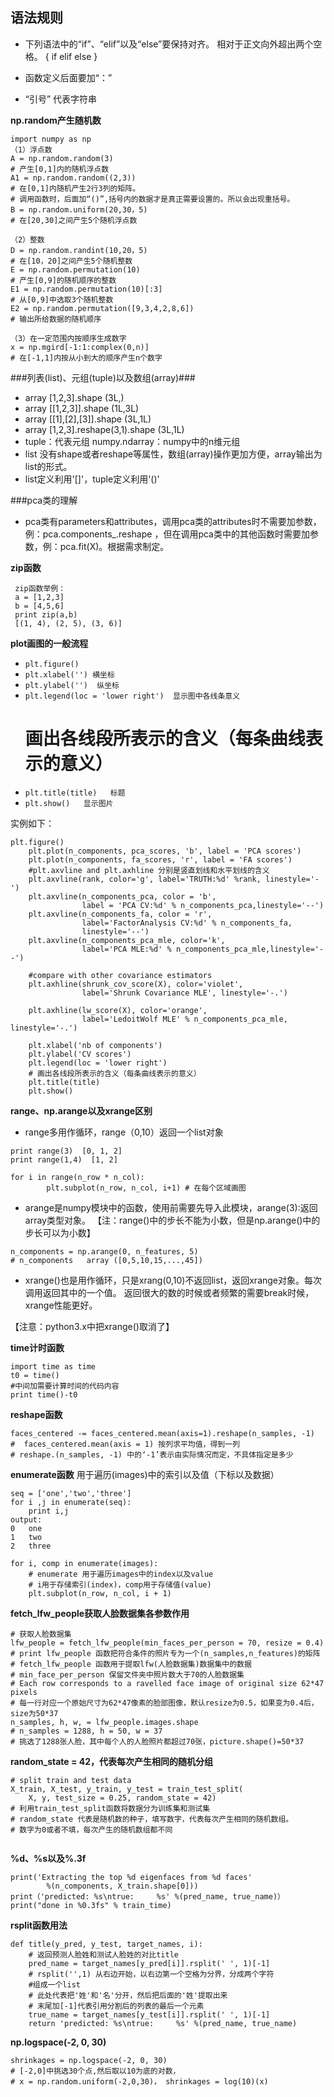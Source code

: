 ## 语法规则 ##
- 下列语法中的“if”、“elif”以及“else”要保持对齐。 相对于正文向外超出两个空格。
   {
    if
    elif
    else
    }


- 函数定义后面要加“：”

- “引号”  代表字符串

**np.random产生随机数**

```
import numpy as np
（1）浮点数
A = np.random.random(3)
# 产生[0,1]内的随机浮点数
A1 = np.random.random((2,3))
# 在[0,1]内随机产生2行3列的矩阵。
# 调用函数时，后面加“()”,括号内的数据才是真正需要设置的。所以会出现重括号。
B = np.random.uniform(20,30，5)
# 在[20,30]之间产生5个随机浮点数

（2）整数
D = np.random.randint(10,20，5)
# 在[10，20]之间产生5个随机整数
E = np.random.permutation(10)
# 产生[0,9]的随机顺序的整数
E1 = np.random.permutation(10)[:3]
# 从[0,9]中选取3个随机整数
E2 = np.random.permutation([9,3,4,2,8,6])
# 输出所给数据的随机顺序

（3）在一定范围内按顺序生成数字
x = np.mgird[-1:1:complex(0,n)]
# 在[-1,1]内按从小到大的顺序产生n个数字
```


###列表(list)、元组(tuple)以及数组(array)###
- array [1,2,3].shape  (3L,)
- array [[1,2,3]].shape  (1L,3L)
- array  [[1],[2],[3]].shape   (3L,1L)
- array [1,2,3].reshape(3,1).shape   (3L,1L)
- tuple：代表元组   numpy.ndarray：numpy中的n维元组
- list 没有shape或者reshape等属性，数组(array)操作更加方便，array输出为list的形式。
- list定义利用'[]'，tuple定义利用'()'


###pca类的理解
- pca类有parameters和attributes，调用pca类的attributes时不需要加参数，例：pca.components_.reshape ，但在调用pca类中的其他函数时需要加参数，例：pca.fit(X)。根据需求制定。


**zip函数**

```
 zip函数举例：
 a = [1,2,3]
 b = [4,5,6]
 print zip(a,b)
 [(1, 4), (2, 5), (3, 6)]
```

**plot画图的一般流程**

- `plt.figure()`
- `plt.xlabel('') 横坐标`
- `plt.ylabel('')  纵坐标`
-	`plt.legend(loc = 'lower right')  显示图中各线条意义`
	# 画出各线段所表示的含义（每条曲线表示的意义）
-	`plt.title(title)   标题`
-	`plt.show()   显示图片`

实例如下：
```
plt.figure()
	plt.plot(n_components, pca_scores, 'b', label = 'PCA scores')
	plt.plot(n_components, fa_scores, 'r', label = 'FA scores')
	#plt.axvline and plt.axhline 分别是竖直划线和水平划线的含义
	plt.axvline(rank, color='g', label='TRUTH:%d' %rank, linestyle='-')
	plt.axvline(n_components_pca, color = 'b',
				label = 'PCA CV:%d' % n_components_pca,linestyle='--')
	plt.axvline(n_components_fa, color = 'r',
				label='FactorAnalysis CV:%d' % n_components_fa,
				linestyle='--')
	plt.axvline(n_components_pca_mle, color='k',
				label='PCA MLE:%d' % n_components_pca_mle,linestyle='--')
	
	#compare with other covariance estimators
	plt.axhline(shrunk_cov_score(X), color='violet',
				label='Shrunk Covariance MLE', linestyle='-.')
				
	plt.axhline(lw_score(X), color='orange',
				label='LedoitWolf MLE' % n_components_pca_mle, linestyle='-.')
	
	plt.xlabel('nb of components')
	plt.ylabel('CV scores')
	plt.legend(loc = 'lower right')
	# 画出各线段所表示的含义（每条曲线表示的意义）
	plt.title(title)
	plt.show()
```

**range、np.arange以及xrange区别**




- range多用作循环，range（0,10）返回一个list对象
```
print range(3)  [0, 1, 2]
print range(1,4)  [1, 2]

for i in range(n_row * n_col):
		plt.subplot(n_row, n_col, i+1) # 在每个区域画图

```

- arange是numpy模块中的函数，使用前需要先导入此模块，arange(3):返回array类型对象。
【注：range()中的步长不能为小数，但是np.arange()中的步长可以为小数】
```
n_components = np.arange(0, n_features, 5)  
# n_components   array ([0,5,10,15,...,45]) 
```

- xrange()也是用作循环，只是xrang(0,10)不返回list，返回xrange对象。每次调用返回其中的一个值。 
返回很大的数的时候或者频繁的需要break时候，xrange性能更好。

【注意：python3.x中把xrange()取消了】

**time计时函数**

```
import time as time
t0 = time()
#中间加需要计算时间的代码内容
print time()-t0

```

**reshape函数**

```
faces_centered -= faces_centered.mean(axis=1).reshape(n_samples, -1)
#  faces_centered.mean(axis = 1) 按列求平均值，得到一列
# reshape.(n_samples, -1) 中的‘-1’表示由实际情况而定，不具体指定是多少
```

**enumerate函数**
用于遍历(images)中的索引以及值（下标以及数据）

```
seq = ['one','two','three']
for i ,j in enumerate(seq):
	print i,j
output:
0   one
1   two
2   three

for i, comp in enumerate(images):
	# enumerate 用于遍历images中的index以及value
	# i用于存储索引(index)，comp用于存储值(value)
	plt.subplot(n_row, n_col, i + 1)
```

**fetch_lfw_people获取人脸数据集各参数作用**

```
# 获取人脸数据集
lfw_people = fetch_lfw_people(min_faces_per_person = 70, resize = 0.4)
# print lfw_people 函数把符合条件的照片专为一个(n_samples,n_features)的矩阵
# fetch_lfw_people 函数用于提取lfw(人脸数据集)数据集中的数据
# min_face_per_person 保留文件夹中照片数大于70的人脸数据集
# Each row corresponds to a ravelled face image of original size 62*47 pixels
# 每一行对应一个原始尺寸为62*47像素的脸部图像，默认resize为0.5，如果变为0.4后，size为50*37
n_samples, h, w, = lfw_people.images.shape
# n_samples = 1288, h = 50, w = 37
# 挑选了1288张人脸，其中每个人的人脸照片都超过70张，picture.shape()=50*37
```

**random_state = 42，代表每次产生相同的随机分组**
```
# split train and test data
X_train, X_test, y_train, y_test = train_test_split(
	X, y, test_size = 0.25, random_state = 42)
# 利用train_test_split函数将数据分为训练集和测试集
# random_state 代表是随机数的种子，填写数字，代表每次产生相同的随机数组。
# 数字为0或者不填，每次产生的随机数组都不同 
	
```
**%d、%s以及%.3f**
```
print('Extracting the top %d eigenfaces from %d faces' 
		%(n_components, X_train.shape[0]))
print（'predicted: %s\ntrue:     %s' %(pred_name, true_name)）
print("done in %0.3fs" % train_time)
```

**rsplit函数用法**

```
def title(y_pred, y_test, target_names, i):
	# 返回预测人脸姓和测试人脸姓的对比title
	pred_name = target_names[y_pred[i]].rsplit(' ', 1)[-1]
	# rsplit('',1) 从右边开始，以右边第一个空格为分界，分成两个字符
	#组成一个list
	# 此处代表把'姓'和'名'分开，然后把后面的'姓'提取出来
	# 末尾加[-1]代表引用分割后的列表的最后一个元素
	true_name = target_names[y_test[i]].rsplit(' ', 1)[-1]
	return 'predicted: %s\ntrue:     %s' %(pred_name, true_name)
```

**np.logspace(-2, 0, 30)**

```
shrinkages = np.logspace(-2, 0, 30)
# [-2,0]中挑选30个点,然后取以10为底的对数，
# x = np.random.uniform(-2,0,30)， shrinkages = log(10)(x) 
```

